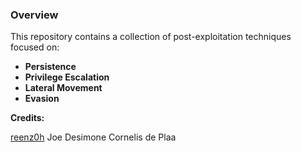 ### Overview  

This repository contains a collection of post-exploitation techniques focused on:  
- **Persistence**  
- **Privilege Escalation**  
- **Lateral Movement**  
- **Evasion**  

**Credits:**  

[reenz0h](https://x.com/SEKTOR7net)
Joe Desimone
Cornelis de Plaa
